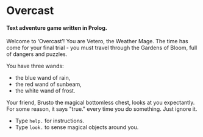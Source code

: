# Overcast

#### Text adventure game written in Prolog.

Welcome to ‘Overcast’! You are Vetero, the Weather Mage. 
The time has come for your final trial - you must travel 
through the Gardens of Bloom, full of dangers and puzzles. 

You have three wands: 
- the blue wand of rain, 
- the red wand of sunbeam, 
- the white wand of frost. 

Your friend, Brusto the magical bottomless chest, looks at you expectantly. For some reason, it says "true." every time you do something. Just ignore it.
- Type `help.` for instructions.
- Type `look.` to sense magical objects around you.
